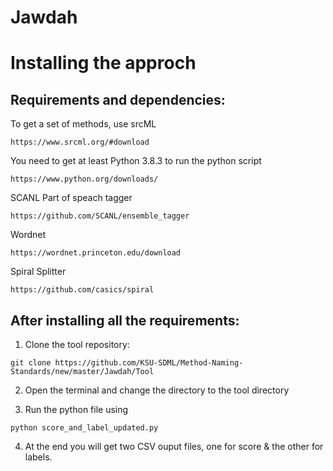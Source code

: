 # Jawdah

# Installing the approch

## Requirements and dependencies:

To get a set of methods, use srcML
```
https://www.srcml.org/#download
```
You need to get at least Python 3.8.3 to run the python script
```
https://www.python.org/downloads/
```

SCANL Part of speach tagger
```
https://github.com/SCANL/ensemble_tagger 
```
Wordnet
```
https://wordnet.princeton.edu/download 
```
Spiral Splitter
```
https://github.com/casics/spiral
```

## After installing all the requirements:

1. Clone the tool repository:
```
git clone https://github.com/KSU-SDML/Method-Naming-Standards/new/master/Jawdah/Tool
```
2. Open the terminal and change the directory to the tool directory 

3. Run the python file using 
```
python score_and_label_updated.py
```
4. At the end you will get two CSV ouput files, one for score & the other for labels. 
